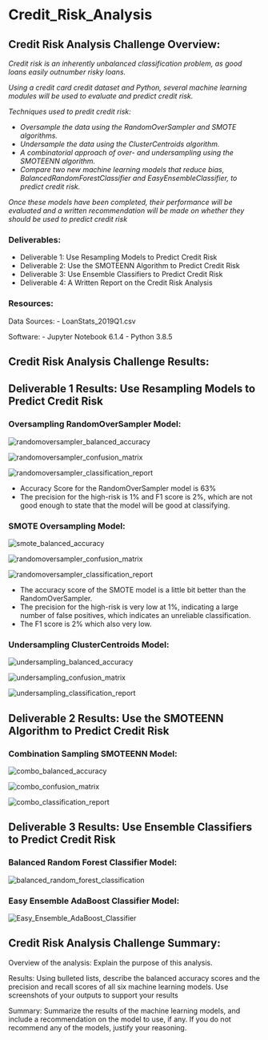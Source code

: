 # Credit_Risk_Analysis

## Credit Risk Analysis Challenge Overview:
*Credit risk is an inherently unbalanced classification problem, as good loans easily outnumber risky loans.*

*Using a credit card credit dataset and Python, several machine learning modules will be used to evaluate and predict credit risk.*

*Techniques used to predit credit risk:*

   - *Oversample the data using the RandomOverSampler and SMOTE algorithms.*
   - *Undersample the data using the ClusterCentroids algorithm.*
   - *A combinatorial approach of over- and undersampling using the SMOTEENN algorithm.*
   - *Compare two new machine learning models that reduce bias, BalancedRandomForestClassifier and EasyEnsembleClassifier, to predict credit risk.*

*Once these models have been completed, their performance will be evaluated and a written recommendation will be made on whether they should be used to predict credit risk*


### Deliverables:
   - Deliverable 1: Use Resampling Models to Predict Credit Risk
   - Deliverable 2: Use the SMOTEENN Algorithm to Predict Credit Risk
   - Deliverable 3: Use Ensemble Classifiers to Predict Credit Risk
   - Deliverable 4: A Written Report on the Credit Risk Analysis

### Resources:
Data Sources: 
    - LoanStats_2019Q1.csv

Software:
    - Jupyter Notebook 6.1.4
    - Python 3.8.5


## Credit Risk Analysis Challenge Results:

## Deliverable 1 Results: Use Resampling Models to Predict Credit Risk
### Oversampling RandomOverSampler Model:

![randomoversampler_balanced_accuracy](https://user-images.githubusercontent.com/36451701/129460568-458b92a1-a644-4a1b-b27c-1b2a877df4b8.png)

![randomoversampler_confusion_matrix](https://user-images.githubusercontent.com/36451701/129460574-f136466c-779f-468c-892f-fd2aa55de885.png)

![randomoversampler_classification_report](https://user-images.githubusercontent.com/36451701/129460579-f27c5f5a-5265-4dfd-9e11-63cd73f34036.png)

   - Accuracy Score for the RandomOverSampler model is 63%
   - The precision for the high-risk is 1% and F1 score is 2%, which are not good enough to state that the model will be good at classifying.

### SMOTE Oversampling Model:

![smote_balanced_accuracy](https://user-images.githubusercontent.com/36451701/129460626-00ce42b6-f294-4423-b0b7-f9d7efd8422c.png)

![randomoversampler_confusion_matrix](https://user-images.githubusercontent.com/36451701/129460629-c3de3ce0-0b7a-41d2-bc07-371b460f2738.png)

![randomoversampler_classification_report](https://user-images.githubusercontent.com/36451701/129460631-6f5e94c8-5291-4cae-ab30-1ffb2ba626a6.png)

   - The accuracy score of the SMOTE model is a little bit better than the RandomOverSampler.
   - The precision for the high-risk is very low at 1%, indicating a large number of false positives, which indicates an unreliable classification.
   - The F1 score is 2% which also very low. 

### Undersampling ClusterCentroids Model:

![undersampling_balanced_accuracy](https://user-images.githubusercontent.com/36451701/129460635-91291144-4e69-4b62-a191-765d0e4dd7a8.png)

![undersampling_confusion_matrix](https://user-images.githubusercontent.com/36451701/129460640-fa638bb6-0616-4e16-9d75-1d3d88f3f2ec.png)

![undersampling_classification_report](https://user-images.githubusercontent.com/36451701/129460638-c9605e7a-91cc-499f-8490-3f82de939349.png)

## Deliverable 2 Results: Use the SMOTEENN Algorithm to Predict Credit Risk

### Combination Sampling SMOTEENN Model:

![combo_balanced_accuracy](https://user-images.githubusercontent.com/36451701/129460722-b30b8979-fb61-46d7-8d79-1edb6e29e879.png)

![combo_confusion_matrix](https://user-images.githubusercontent.com/36451701/129460732-945aa41b-bde0-4c7d-a58c-42d8322b454a.png)

![combo_classification_report](https://user-images.githubusercontent.com/36451701/129460736-eda47aad-3b26-4be5-8599-0c853f49e2b7.png)


## Deliverable 3 Results: Use Ensemble Classifiers to Predict Credit Risk

### Balanced Random Forest Classifier Model:

![balanced_random_forest_classification](https://user-images.githubusercontent.com/36451701/129460824-8527e234-53ee-4489-afb2-327c5794b0a0.png)

### Easy Ensemble AdaBoost Classifier Model:

![Easy_Ensemble_AdaBoost_Classifier](https://user-images.githubusercontent.com/36451701/129460837-711f9aad-88f6-4455-938a-f8e5604937d2.png)


## Credit Risk Analysis Challenge Summary:

Overview of the analysis: Explain the purpose of this analysis.

Results: Using bulleted lists, describe the balanced accuracy scores and the precision and recall scores of all six machine learning models. Use screenshots of your outputs to support your results

Summary: Summarize the results of the machine learning models, and include a recommendation on the model to use, if any. If you do not recommend any of the models, justify your reasoning.
